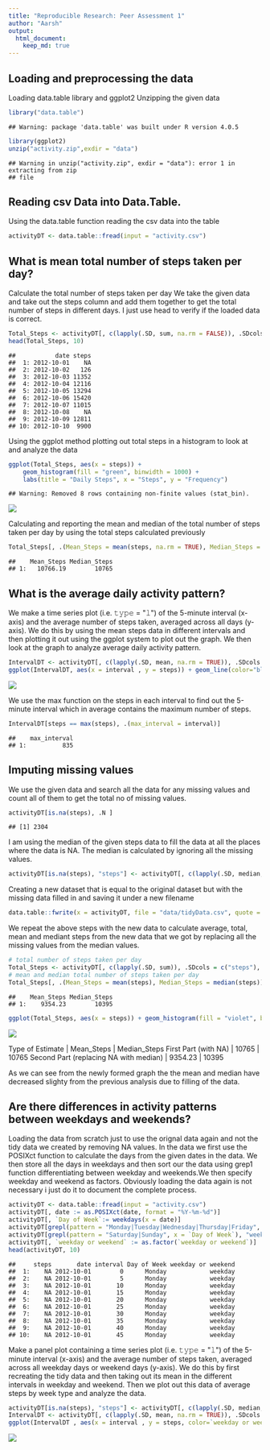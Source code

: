 ```yaml
---
title: "Reproducible Research: Peer Assessment 1"
author: "Aarsh"
output: 
  html_document:
    keep_md: true
---
```



## Loading and preprocessing the data
Loading data.table library and ggplot2
Unzipping the given data


```r
library("data.table")
```

```
## Warning: package 'data.table' was built under R version 4.0.5
```

```r
library(ggplot2)
unzip("activity.zip",exdir = "data")
```

```
## Warning in unzip("activity.zip", exdir = "data"): error 1 in extracting from zip
## file
```

## Reading csv Data into Data.Table. 
Using the data.table function reading the csv data into the table


```r
activityDT <- data.table::fread(input = "activity.csv")
```

## What is mean total number of steps taken per day?

Calculate the total number of steps taken per day
We take the given data and take out the steps column and add them together to get the total number of steps in different days.
I just use head to verify if the loaded data is correct.

```r
Total_Steps <- activityDT[, c(lapply(.SD, sum, na.rm = FALSE)), .SDcols = c("steps"), by = .(date)] 
head(Total_Steps, 10)
```

```
##           date steps
##  1: 2012-10-01    NA
##  2: 2012-10-02   126
##  3: 2012-10-03 11352
##  4: 2012-10-04 12116
##  5: 2012-10-05 13294
##  6: 2012-10-06 15420
##  7: 2012-10-07 11015
##  8: 2012-10-08    NA
##  9: 2012-10-09 12811
## 10: 2012-10-10  9900
```

Using the ggplot method plotting out total steps in a histogram to look at and analyze the data


```r
ggplot(Total_Steps, aes(x = steps)) +
    geom_histogram(fill = "green", binwidth = 1000) +
    labs(title = "Daily Steps", x = "Steps", y = "Frequency")
```

```
## Warning: Removed 8 rows containing non-finite values (stat_bin).
```

![](PA1_template_files/figure-html/unnamed-chunk-4-1.png)<!-- -->

Calculating and reporting the mean and median of the total number of steps taken per day by using the total steps calculated previously


```r
Total_Steps[, .(Mean_Steps = mean(steps, na.rm = TRUE), Median_Steps = median(steps, na.rm = TRUE))]
```

```
##    Mean_Steps Median_Steps
## 1:   10766.19        10765
```

## What is the average daily activity pattern?
We make a time series plot (i.e. 𝚝𝚢𝚙𝚎 = "𝚕") of the 5-minute interval (x-axis) and the average number of steps taken, averaged across all days (y-axis). We do this by using the mean steps data in different intervals and then plotting it out using the ggplot system to plot out the graph. We then look at the graph to analyze average daily activity pattern.


```r
IntervalDT <- activityDT[, c(lapply(.SD, mean, na.rm = TRUE)), .SDcols = c("steps"), by = .(interval)] 
ggplot(IntervalDT, aes(x = interval , y = steps)) + geom_line(color="black", size=1) + labs(title = "Avg. Daily Steps", x = "Interval", y = "Avg. Steps per day")
```

![](PA1_template_files/figure-html/unnamed-chunk-6-1.png)<!-- -->

We use the max function on the steps in each interval to find out the 5-minute interval which in average contains the maximum number of steps. 

```r
IntervalDT[steps == max(steps), .(max_interval = interval)]
```

```
##    max_interval
## 1:          835
```


## Imputing missing values

We use the given data and search all the data for any missing values and count all of them to get the total no of missing values.


```r
activityDT[is.na(steps), .N ]
```

```
## [1] 2304
```

I am using the median of the given steps data to fill the data at all the places where the data is NA. The median is calculated by ignoring all the missing values.


```r
activityDT[is.na(steps), "steps"] <- activityDT[, c(lapply(.SD, median, na.rm = TRUE)), .SDcols = c("steps")]
```

Creating a new dataset that is equal to the original dataset but with the missing data filled in and saving it under a new filename


```r
data.table::fwrite(x = activityDT, file = "data/tidyData.csv", quote = FALSE)
```

We repeat the above steps with the new data to calculate average, total, mean and mediant steps from the new data that we got by replacing all the missing values from the median values. 


```r
# total number of steps taken per day
Total_Steps <- activityDT[, c(lapply(.SD, sum)), .SDcols = c("steps"), by = .(date)] 
# mean and median total number of steps taken per day
Total_Steps[, .(Mean_Steps = mean(steps), Median_Steps = median(steps))]
```

```
##    Mean_Steps Median_Steps
## 1:    9354.23        10395
```

```r
ggplot(Total_Steps, aes(x = steps)) + geom_histogram(fill = "violet", binwidth = 1000) + labs(title = "Daily Steps", x = "Steps", y = "Frequency")
```

![](PA1_template_files/figure-html/unnamed-chunk-11-1.png)<!-- -->

Type of Estimate | Mean_Steps | Median_Steps
First Part (with NA) | 10765 | 10765
Second Part (replacing NA with median) | 9354.23 | 10395

As we can see from the newly formed graph the the mean and median have decreased slighty from the previous analysis due to filling of the data.

## Are there differences in activity patterns between weekdays and weekends?
Loading the data from scratch just to use the orignal data again and not the tidy data we created by removing NA values. In the data we first use the POSIXct function to calculate the days from the given dates in the data. We then store all the days in weekdays and then sort our the data using grep1 function differentiating between weekday and weekends.We then specify weekday and weekend as factors. Obviously loading the data again is not necessary i just do it to document the complete process.


```r
activityDT <- data.table::fread(input = "activity.csv")
activityDT[, date := as.POSIXct(date, format = "%Y-%m-%d")]
activityDT[, `Day of Week`:= weekdays(x = date)]
activityDT[grepl(pattern = "Monday|Tuesday|Wednesday|Thursday|Friday", x = `Day of Week`), "weekday or weekend"] <- "weekday"
activityDT[grepl(pattern = "Saturday|Sunday", x = `Day of Week`), "weekday or weekend"] <- "weekend"
activityDT[, `weekday or weekend` := as.factor(`weekday or weekend`)]
head(activityDT, 10)
```

```
##     steps       date interval Day of Week weekday or weekend
##  1:    NA 2012-10-01        0      Monday            weekday
##  2:    NA 2012-10-01        5      Monday            weekday
##  3:    NA 2012-10-01       10      Monday            weekday
##  4:    NA 2012-10-01       15      Monday            weekday
##  5:    NA 2012-10-01       20      Monday            weekday
##  6:    NA 2012-10-01       25      Monday            weekday
##  7:    NA 2012-10-01       30      Monday            weekday
##  8:    NA 2012-10-01       35      Monday            weekday
##  9:    NA 2012-10-01       40      Monday            weekday
## 10:    NA 2012-10-01       45      Monday            weekday
```

Make a panel plot containing a time series plot (i.e. 𝚝𝚢𝚙𝚎 = "𝚕") of the 5-minute interval (x-axis) and the average number of steps taken, averaged across all weekday days or weekend days (y-axis). We do this by first recreating the tidy data and then taking out its mean in the different intervals in weekday and weekend. Then we plot out this data of average steps by week type and analyze the data.


```r
activityDT[is.na(steps), "steps"] <- activityDT[, c(lapply(.SD, median, na.rm = TRUE)), .SDcols = c("steps")]
IntervalDT <- activityDT[, c(lapply(.SD, mean, na.rm = TRUE)), .SDcols = c("steps"), by = .(interval, `weekday or weekend`)] 
ggplot(IntervalDT , aes(x = interval , y = steps, color=`weekday or weekend`)) + geom_line() + labs(title = "Avg. Daily Steps by Weektype", x = "Interval", y = "No. of Steps") + facet_wrap(~`weekday or weekend` , ncol = 1, nrow=2)
```

![](PA1_template_files/figure-html/unnamed-chunk-13-1.png)<!-- -->
